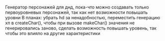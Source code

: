 Генератор персонажей для днд, пока-что можно создавать только первоуровневых персонажей, так как нет возможности повышать уровни
В планах: 
убрать hd за ненадобностью, 
переместить генерацию хп в createChar(), чтобы при вызове makeChar() значения не генерировались заново,
сделать возможность повышать уровень, так чтобы это влияло на другие характеристики
